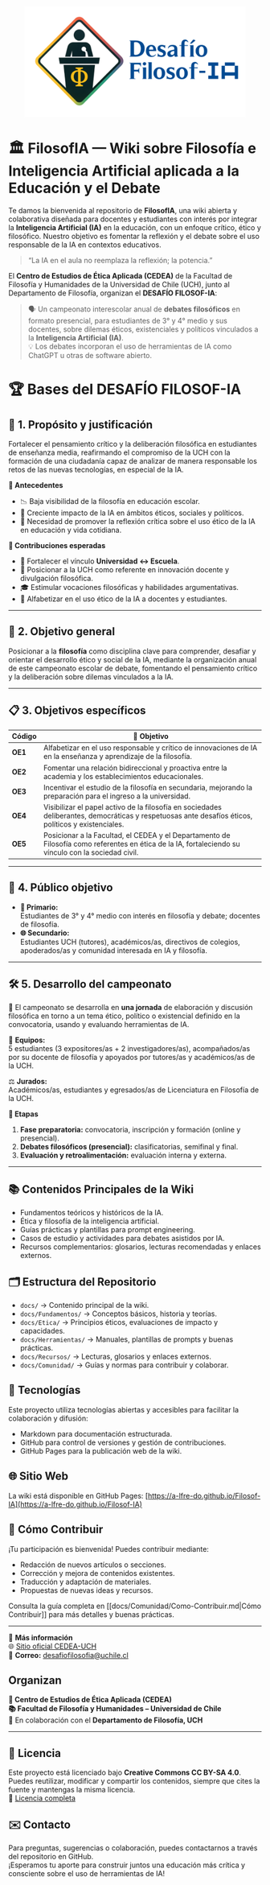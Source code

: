 <p align="center">
  <img src="./docs/assets/images/Desafio-Filosof-IA.png" 
       alt="Desafío Filosofía" 
       style="max-height: 220px; width: auto;">
</p>

# 🏛️ FilosofIA — Wiki sobre Filosofía e Inteligencia Artificial aplicada a la Educación y el Debate

Te damos la bienvenida al repositorio de **FilosofIA**, una wiki abierta y colaborativa diseñada para docentes y estudiantes con interés por integrar la **Inteligencia Artificial (IA)** en la educación, con un enfoque crítico, ético y filosófico. Nuestro objetivo es fomentar la reflexión y el debate sobre el uso responsable de la IA en contextos educativos.

> “La IA en el aula no reemplaza la reflexión; la potencia.”

El **Centro de Estudios de Ética Aplicada (CEDEA)** de la Facultad de Filosofía y Humanidades de la Universidad de Chile (UCH), junto al Departamento de Filosofía, organizan el **DESAFÍO FILOSOF-IA**:  
> 🗣️ Un campeonato interescolar anual de **debates filosóficos** en formato presencial, para estudiantes de 3° y 4° medio y sus docentes, sobre dilemas éticos, existenciales y políticos vinculados a la **Inteligencia Artificial (IA)**.  
> 💡 Los debates incorporan el uso de herramientas de IA como ChatGPT u otras de software abierto.


# 🏆 Bases del DESAFÍO FILOSOF-IA

## 🎯 1. Propósito y justificación

Fortalecer el pensamiento crítico y la deliberación filosófica en estudiantes de enseñanza media, reafirmando el compromiso de la UCH con la formación de una ciudadanía capaz de analizar de manera responsable los retos de las nuevas tecnologías, en especial de la IA.

**📌 Antecedentes**
- 📉 Baja visibilidad de la filosofía en educación escolar.
- 🤖 Creciente impacto de la IA en ámbitos éticos, sociales y políticos.
- 🧠 Necesidad de promover la reflexión crítica sobre el uso ético de la IA en educación y vida cotidiana.

**🌟 Contribuciones esperadas**
- 🔄 Fortalecer el vínculo **Universidad ↔ Escuela**.
- 🏅 Posicionar a la UCH como referente en innovación docente y divulgación filosófica.
- 🎓 Estimular vocaciones filosóficas y habilidades argumentativas.
- 📖 Alfabetizar en el uso ético de la IA a docentes y estudiantes.

---

## 🎯 2. Objetivo general

Posicionar a la **filosofía** como disciplina clave para comprender, desafiar y orientar el desarrollo ético y social de la IA, mediante la organización anual de este campeonato escolar de debate, fomentando el pensamiento crítico y la deliberación sobre dilemas vinculados a la IA.

---

## 📋 3. Objetivos específicos

| Código | 🎯 Objetivo |
|--------|------------|
| **OE1** | Alfabetizar en el uso responsable y crítico de innovaciones de IA en la enseñanza y aprendizaje de la filosofía. |
| **OE2** | Fomentar una relación bidireccional y proactiva entre la academia y los establecimientos educacionales. |
| **OE3** | Incentivar el estudio de la filosofía en secundaria, mejorando la preparación para el ingreso a la universidad. |
| **OE4** | Visibilizar el papel activo de la filosofía en sociedades deliberantes, democráticas y respetuosas ante desafíos éticos, políticos y existenciales. |
| **OE5** | Posicionar a la Facultad, el CEDEA y el Departamento de Filosofía como referentes en ética de la IA, fortaleciendo su vínculo con la sociedad civil. |

---

## 👥 4. Público objetivo

- **🎯 Primario:**  
  Estudiantes de 3° y 4° medio con interés en filosofía y debate; docentes de filosofía.
- **🌐 Secundario:**  
  Estudiantes UCH (tutores), académicos/as, directivos de colegios, apoderados/as y comunidad interesada en IA y filosofía.

---

## 🛠️ 5. Desarrollo del campeonato

📅 El campeonato se desarrolla en **una jornada** de elaboración y discusión filosófica en torno a un tema ético, político o existencial definido en la convocatoria, usando y evaluando herramientas de IA.

👥 **Equipos:**  
5 estudiantes (3 expositores/as + 2 investigadores/as), acompañados/as por su docente de filosofía y apoyados por tutores/as y académicos/as de la UCH.  

⚖️ **Jurados:**  
Académicos/as, estudiantes y egresados/as de Licenciatura en Filosofía de la UCH.

**📌 Etapas**
1. **Fase preparatoria:** convocatoria, inscripción y formación (online y presencial).  
2. **Debates filosóficos (presencial):** clasificatorias, semifinal y final.  
3. **Evaluación y retroalimentación:** evaluación interna y externa.

---

## 📚 Contenidos Principales de la Wiki
- Fundamentos teóricos y históricos de la IA.
- Ética y filosofía de la inteligencia artificial.
- Guías prácticas y plantillas para prompt engineering.
- Casos de estudio y actividades para debates asistidos por IA.
- Recursos complementarios: glosarios, lecturas recomendadas y enlaces externos.

## 🗂️ Estructura del Repositorio
- `docs/` → Contenido principal de la wiki.
- `docs/Fundamentos/` → Conceptos básicos, historia y teorías.
- `docs/Etica/` → Principios éticos, evaluaciones de impacto y capacidades.
- `docs/Herramientas/` → Manuales, plantillas de prompts y buenas prácticas.
- `docs/Recursos/` → Lecturas, glosarios y enlaces externos.
- `docs/Comunidad/` → Guías y normas para contribuir y colaborar.

## 🧠 Tecnologías
Este proyecto utiliza tecnologías abiertas y accesibles para facilitar la colaboración y difusión:
- Markdown para documentación estructurada.
- GitHub para control de versiones y gestión de contribuciones.
- GitHub Pages para la publicación web de la wiki.

## 🌐 Sitio Web
La wiki está disponible en GitHub Pages: [https://a-lfre-do.github.io/Filosof-IA](https://a-lfre-do.github.io/Filosof-IA)

## 🤝 Cómo Contribuir
¡Tu participación es bienvenida! Puedes contribuir mediante:
- Redacción de nuevos artículos o secciones.
- Corrección y mejora de contenidos existentes.
- Traducción y adaptación de materiales.
- Propuestas de nuevas ideas y recursos.

Consulta la guía completa en [[docs/Comunidad/Como-Contribuir.md|Cómo Contribuir]] para más detalles y buenas prácticas.

---

📎 **Más información**  
🌐 [Sitio oficial CEDEA-UCH](https://filosofia.uchile.cl/cedea/)  
📧 **Correo:** desafiofilosofia@uchile.cl

## Organizan
**📍 Centro de Estudios de Ética Aplicada (CEDEA)**  
**📚 Facultad de Filosofía y Humanidades – Universidad de Chile**  
🤝 En colaboración con el **Departamento de Filosofía, UCH**

---

## 📜 Licencia
Este proyecto está licenciado bajo **Creative Commons CC BY-SA 4.0**.  
Puedes reutilizar, modificar y compartir los contenidos, siempre que cites la fuente y mantengas la misma licencia.  
🔗 [Licencia completa](https://creativecommons.org/licenses/by-sa/4.0/)

## ✉️ Contacto
Para preguntas, sugerencias o colaboración, puedes contactarnos a través del repositorio en GitHub.  
¡Esperamos tu aporte para construir juntos una educación más crítica y consciente sobre el uso de herramientas de IA!
